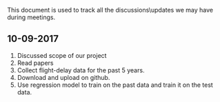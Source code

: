 This document is used to track all the discussions\updates we may have during meetings.

## 10-09-2017 

1. Discussed scope of our project
2. Read papers
3. Collect flight-delay data for the past 5 years.
4. Download and upload on github.
5. Use regression model to train on the past data and train it on the test data.

